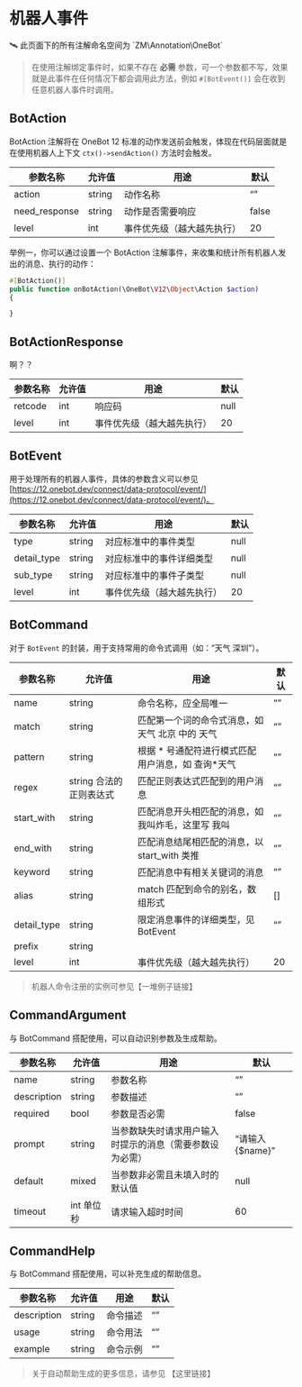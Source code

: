 # 机器人事件

<aside>
🛰️ 此页面下的所有注解命名空间为 `ZM\Annotation\OneBot`

</aside>

> 在使用注解绑定事件时，如果不存在 **必需** 参数，可一个参数都不写，效果就是此事件在任何情况下都会调用此方法，例如 `#[BotEvent()]` 会在收到任意机器人事件时调用。


## BotAction

BotAction 注解将在 OneBot 12 标准的动作发送前会触发，体现在代码层面就是在使用机器人上下文 `ctx()->sendAction()` 方法时会触发。

| 参数名称          | 允许值    | 用途            | 默认    |
|---------------|--------|---------------|-------|
| action        | string | 动作名称          | “”    |
| need_response | string | 动作是否需要响应      | false |
| level         | int    | 事件优先级（越大越先执行） | 20    |

举例一，你可以通过设置一个 BotAction 注解事件，来收集和统计所有机器人发出的消息、执行的动作：

```php
#[BotAction()]
public function onBotAction(\OneBot\V12\Object\Action $action)
{

}
```

## BotActionResponse

啊？？

| 参数名称    | 允许值 | 用途            | 默认   |
|---------|-----|---------------|------|
| retcode | int | 响应码           | null |
| level   | int | 事件优先级（越大越先执行） | 20   |

## BotEvent

用于处理所有的机器人事件，具体的参数含义可以参见 [https://12.onebot.dev/connect/data-protocol/event/](https://12.onebot.dev/connect/data-protocol/event/)。

| 参数名称        | 允许值    | 用途            | 默认   |
|-------------|--------|---------------|------|
| type        | string | 对应标准中的事件类型    | null |
| detail_type | string | 对应标准中的事件详细类型  | null |
| sub_type    | string | 对应标准中的事件子类型   | null |
| level       | int    | 事件优先级（越大越先执行） | 20   |

## BotCommand

对于 `BotEvent` 的封装，用于支持常用的命令式调用（如：”天气 深圳”）。

| 参数名称        | 允许值             | 用途                           | 默认  |
|-------------|-----------------|------------------------------|-----|
| name        | string          | 命令名称，应全局唯一                   | “”  |
| match       | string          | 匹配第一个词的命令式消息，如 天气 北京 中的 天气   | “”  |
| pattern     | string          | 根据 * 号通配符进行模式匹配用户消息，如 查询*天气  | “”  |
| regex       | string 合法的正则表达式 | 匹配正则表达式匹配到的用户消息              | “”  |
| start_with  | string          | 匹配消息开头相匹配的消息，如 我叫炸毛，这里写 我叫   | “”  |
| end_with    | string          | 匹配消息结尾相匹配的消息，以 start_with 类推 | “”  |
| keyword     | string          | 匹配消息中有相关关键词的消息               | “”  |
| alias       | string          | match 匹配到命令的别名，数组形式          | []  |
| detail_type | string          | 限定消息事件的详细类型，见 BotEvent       | “”  |
| prefix      | string          |                              |     |
| level       | int             | 事件优先级（越大越先执行）                | 20  |

> 机器人命令注册的实例可参见【一堆例子链接】
>

## CommandArgument

与 BotCommand 搭配使用，可以自动识别参数及生成帮助。

| 参数名称        | 允许值     | 用途                           | 默认           |
|-------------|---------|------------------------------|--------------|
| name        | string  | 参数名称                         | “”           |
| description | string  | 参数描述                         | “”           |
| required    | bool    | 参数是否必需                       | false        |
| prompt      | string  | 当参数缺失时请求用户输入时提示的消息（需要参数设为必需） | “请输入{$name}” |
| default     | mixed   | 当参数非必需且未填入时的默认值              | null         |
| timeout     | int 单位秒 | 请求输入超时时间                     | 60           |

## CommandHelp

与 BotCommand 搭配使用，可以补充生成的帮助信息。

| 参数名称        | 允许值    | 用途   | 默认  |
|-------------|--------|------|-----|
| description | string | 命令描述 | “”  |
| usage       | string | 命令用法 | “”  |
| example     | string | 命令示例 | “”  |

> 关于自动帮助生成的更多信息，请参见 【这里链接】
